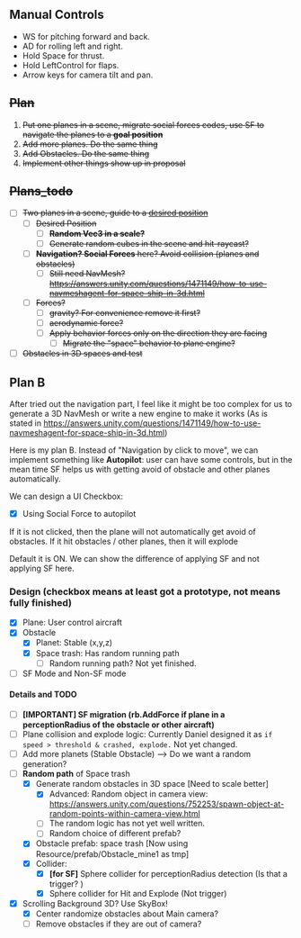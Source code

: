## Manual Controls

* WS for pitching forward and back.
* AD for rolling left and right.
* Hold Space for thrust.
* Hold LeftControl for flaps.
* Arrow keys for camera tilt and pan.



## ~~Plan~~ 

1. ~~Put one planes in a scene, migrate social forces codes, use SF to navigate the planes to a **goal position**~~
2. ~~Add more planes. Do the same thing~~
3. ~~Add Obstacles. Do the same thing~~
4. ~~Implement other things show up in proposal~~

## ~~Plans_todo~~

- [ ] ~~Two planes in a scene, guide to a <u>desired position</u>~~ 
  - [ ] ~~Desired Position~~
    - [ ] ~~**Random Vec3 in a scale?**~~
    - [ ] ~~Generate random cubes in the scene and hit-raycast?~~
  - [ ] ~~**Navigation? Social Forces** here? Avoid collision (planes and obstacles)~~
    - [ ] ~~Still need NavMesh? https://answers.unity.com/questions/1471149/how-to-use-navmeshagent-for-space-ship-in-3d.html~~
  - [ ] ~~Forces?~~
    - [ ] ~~gravity? For convenience remove it first?~~
    - [ ] ~~aerodynamic force?~~
    - [ ] ~~Apply behavior forces only on the direction they are facing~~
      - [ ] ~~Migrate the "space" behavior to plane engine?~~
- [ ] ~~Obstacles in 3D spaces and test~~

## Plan B

After tried out the navigation part, I feel like it might be too complex for us to generate a 3D NavMesh or write a new engine to make it works (As is stated in https://answers.unity.com/questions/1471149/how-to-use-navmeshagent-for-space-ship-in-3d.html)

Here is my plan B. Instead of "Navigation by click to move", we can implement something like **Autopilot**: user can have some controls, but in the mean time SF helps us with getting avoid of obstacle and other planes automatically.

We can design a UI Checkbox:

- [x] Using Social Force to autopilot

If it is not clicked, then the plane will not automatically get avoid of obstacles. If it hit obstacles / other planes, then it will explode

Default it is ON. We can show the difference of applying SF and not applying SF here.

### Design (checkbox means at least got a prototype, not means fully finished)

- [x] Plane: User control aircraft
- [x] Obstacle
  - [x] Planet: Stable (x,y,z)
  - [x] Space trash: Has random running path
    - [ ] Random running path? Not yet finished.
- [ ] SF Mode and Non-SF mode

#### Details and TODO 
- [ ] **[IMPORTANT] SF migration (rb.AddForce if plane in a perceptionRadius of the obstacle or other aircraft)**
- [ ] Plane collision and explode logic: Currently Daniel designed it as `if speed > threshold & crashed, explode.` Not yet changed.
- [ ] Add more planets (Stable Obstacle) --> Do we want a random generation? 
- [ ] **Random path** of Space trash 
  - [x] Generate random obstacles in 3D space [Need to scale better]
    - [x] Advanced: Random object in camera view: https://answers.unity.com/questions/752253/spawn-object-at-random-points-within-camera-view.html
    - [ ] The random logic has not yet well written. 
    - [ ] Random choice of different prefab?
  - [x] Obstacle prefab: space trash [Now using Resource/prefab/Obstacle_mine1 as tmp]
  - [x] Collider:
    - [x] **[for SF]** Sphere collider for perceptionRadius detection (Is that a trigger? )
    - [x] Sphere collider for Hit and Explode (Not trigger)
- [x] Scrolling Background 3D? Use SkyBox!
  - [x] Center randomize obstacles about Main camera? 
  - [ ] Remove obstacles if they are out of camera?
